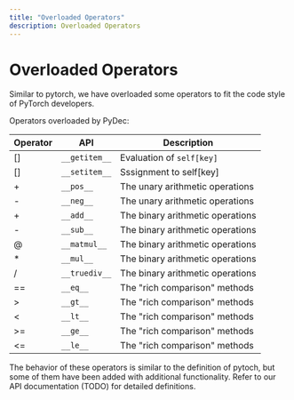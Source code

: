 ```yaml
---
title: "Overloaded Operators"
description: Overloaded Operators
---
```


# Overloaded Operators

Similar to pytorch, we have overloaded some operators to fit the code style of PyTorch developers.

Operators overloaded by PyDec:

| Operator | API           | Description                      |
| -------- | ------------- | -------------------------------- |
| []       | `__getitem__` | Evaluation of `self[key]`        |
| []       | `__setitem__` | Sssignment to self[key]          |
| +        | `__pos__`     | The unary arithmetic operations  |
| -        | `__neg__`     | The unary arithmetic operations  |
| +        | `__add__`     | The binary arithmetic operations |
| -        | `__sub__`     | The binary arithmetic operations |
| @        | `__matmul__`  | The binary arithmetic operations |
| *        | `__mul__`     | The binary arithmetic operations |
| /        | `__truediv__` | The binary arithmetic operations |
| ==       | `__eq__`      | The "rich comparison" methods    |
| >        | `__gt__`      | The "rich comparison" methods    |
| <        | `__lt__`      | The "rich comparison" methods    |
| >=       | `__ge__`      | The "rich comparison" methods    |
| <=       | `__le__`      | The "rich comparison" methods    |

The behavior of these operators is similar to the definition of pytoch, but some of them have been added with additional functionality. Refer to our API documentation (TODO) for detailed definitions.